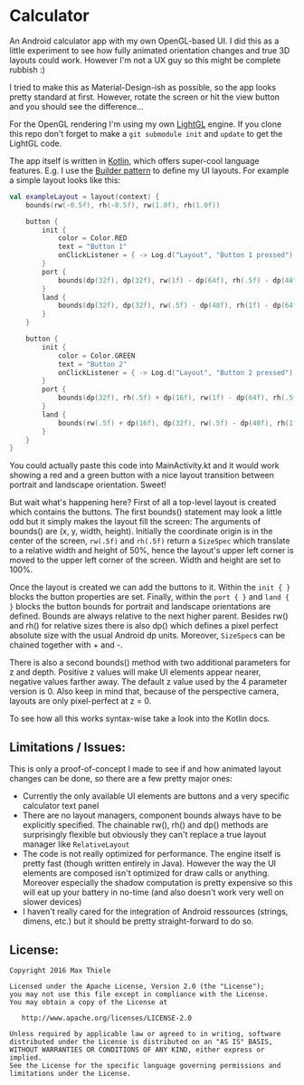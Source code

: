 # Calculator
An Android calculator app with my own OpenGL-based UI. I did this as a little
experiment to see how fully animated orientation changes and true 3D layouts could
work. However I'm not a UX guy so this might be complete rubbish :)

I tried to make this as Material-Design-ish as possible, so the app looks pretty
standard at first. However, rotate the screen or hit the view button and you should
see the difference...

For the OpenGL rendering I'm using my own [LightGL](https://github.com/fabmax/LightGL)
engine. If you clone this repo don't forget to make a ``git submodule init`` and
``update`` to get the LightGL code.

The app itself is written in [Kotlin](https://kotlinlang.org), which offers super-cool
language features. E.g. I use the
[Builder pattern](https://kotlinlang.org/docs/reference/type-safe-builders.html)
to define my UI layouts. For example a simple layout looks like this:
``` kotlin
val exampleLayout = layout(context) {
    bounds(rw(-0.5f), rh(-0.5f), rw(1.0f), rh(1.0f))

    button {
        init {
            color = Color.RED
            text = "Button 1"
            onClickListener = { -> Log.d("Layout", "Button 1 pressed") }
        }
        port {
            bounds(dp(32f), dp(32f), rw(1f) - dp(64f), rh(.5f) - dp(48f))
        }
        land {
            bounds(dp(32f), dp(32f), rw(.5f) - dp(48f), rh(1f) - dp(64f))
        }
    }

    button {
        init {
            color = Color.GREEN
            text = "Button 2"
            onClickListener = { -> Log.d("Layout", "Button 2 pressed") }
        }
        port {
            bounds(dp(32f), rh(.5f) + dp(16f), rw(1f) - dp(64f), rh(.5f) - dp(48f))
        }
        land {
            bounds(rw(.5f) + dp(16f), dp(32f), rw(.5f) - dp(48f), rh(1f) - dp(64f))
        }
    }
}
```
You could actually paste this code into MainActivity.kt and it would work showing
a red and a green button with a nice layout transition between portrait and
landscape orientation. Sweet!

But wait what's happening here? First of all a top-level layout is created which
contains the buttons. The first bounds() statement may look a little odd but it simply
makes the layout fill the screen: The arguments of bounds() are (x, y, width, height).
Initially the coordinate origin is in the center of the screen, ``rw(.5f)`` and ``rh(.5f)``
return a ``SizeSpec`` which translate to a relative width and height of 50%, hence the
layout's upper left corner is moved to the upper left corner of the screen. Width
and height are set to 100%.

Once the layout is created we can add the buttons to it. Within the ``init { }`` blocks
the button properties are set. Finally, within the ``port { }`` and ``land { }`` blocks
the button bounds for portrait and landscape orientations are defined. Bounds are
always relative to the next higher parent. Besides rw() and rh() for relative sizes
there is also dp() which defines a pixel perfect absolute size with the usual Android
dp units. Moreover, ``SizeSpec``s can be chained together with + and -.

There is also a second bounds() method with two additional parameters for z and depth.
Positive z values will make UI elements appear nearer, negative values farther away.
The default z value used by the 4 parameter version is 0. Also keep in mind that,
because of the perspective camera, layouts are only pixel-perfect at z = 0.

To see how all this works syntax-wise take a look into the Kotlin docs.

## Limitations / Issues:
This is only a proof-of-concept I made to see if and how animated layout changes can be
done, so there are a few pretty major ones:
* Currently the only available UI elements are buttons and a very specific calculator
  text panel
* There are no layout managers, component bounds always have to be explicitly specified.
  The chainable rw(), rh() and dp() methods are surprisingly flexible but obviously they
  can't replace a true layout manager like ``RelativeLayout``
* The code is not really optimized for performance. The engine itself is pretty fast
  (though written entirely in Java). However the way the UI elements are composed isn't
  optimized for draw calls or anything. Moreover especially the shadow computation is
  pretty expensive so this will eat up your battery in no-time (and also doesn't work
  very well on slower devices)
* I haven't really cared for the integration of Android ressources (strings, dimens,
  etc.) but it should be pretty straight-forward to do so.


## License:
```
Copyright 2016 Max Thiele

Licensed under the Apache License, Version 2.0 (the "License");
you may not use this file except in compliance with the License.
You may obtain a copy of the License at

   http://www.apache.org/licenses/LICENSE-2.0

Unless required by applicable law or agreed to in writing, software
distributed under the License is distributed on an "AS IS" BASIS,
WITHOUT WARRANTIES OR CONDITIONS OF ANY KIND, either express or implied.
See the License for the specific language governing permissions and
limitations under the License.
```